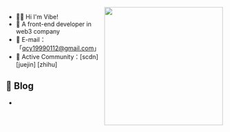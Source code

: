 <img src="https://media.giphy.com/media/SWoSkN6DxTszqIKEqv/giphy.gif" align="right" height="275" />

- 😶‍🌫️ Hi I'm Vibe!
- 🎃 A front-end developer in web3 company
- 📮 E-mail：「qcy19990112@gmail.com」
- 🍟 Active Community：[scdn]  [juejin]  [zhihu]


## :dart: Blog 

- 
  
